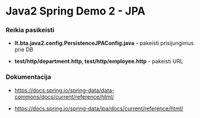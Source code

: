# Java2 Spring Demo 2 - JPA

### Reikia pasikeisti

- **lt.bta.java2.config.PersistenceJPAConfig.java** - pakeisti prisijungimus prie DB

- **test/http/department.http, test/http/employee.http** - pakeisti URL

### Dokumentacija

- https://docs.spring.io/spring-data/data-commons/docs/current/reference/html/

- https://docs.spring.io/spring-data/jpa/docs/current/reference/html/

